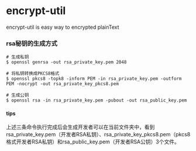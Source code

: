 # encrypt-util
encrypt-util is easy way to encrypted plainText



### rsa秘钥的生成方式
```
# 生成私钥
$ openssl genrsa -out rsa_private_key.pem 2048

# 将私钥转换成PKCS8格式
$ openssl pkcs8 -topk8 -inform PEM -in rsa_private_key.pem -outform PEM -nocrypt -out rsa_private_key_pkcs8.pem

# 生成公钥
$ openssl rsa -in rsa_private_key.pem -pubout -out rsa_public_key.pem
```
#### tips
上述三条命令执行完成后会生成开发者可以在当前文件夹中，看到rsa_private_key.pem（开发者RSA私钥）、rsa_private_key_pkcs8.pem（pkcs8格式开发者RSA私钥）和rsa_public_key.pem（开发者RSA公钥）3个文件。
